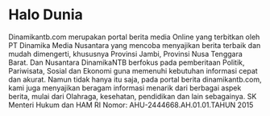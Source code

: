 # Halo Dunia

Dinamikantb.com merupakan portal berita media Online yang terbitkan oleh PT Dinamika Media Nusantara yang mencoba menyajikan berita terbaik dan mudah dimengerti, khususnya Provinsi Jambi, Provinsi Nusa Tenggara Barat. Dan Nusantara
DinamikaNTB berfokus pada pemberitaan Politik, Pariwisata, Sosial dan Ekonomi guna memenuhi kebutuhan informasi cepat dan akurat. Namun tidak hanya itu saja, pada portal berita dinamikantb.com, kami juga menyajikan beragam informasi menarik dari berbagai aspek berita, mulai dari Olahraga, kesehatan, pendidikan dan lain sebagainya.
SK Menteri Hukum dan HAM RI Nomor: AHU-2444668.AH.01.01.TAHUN 2015
